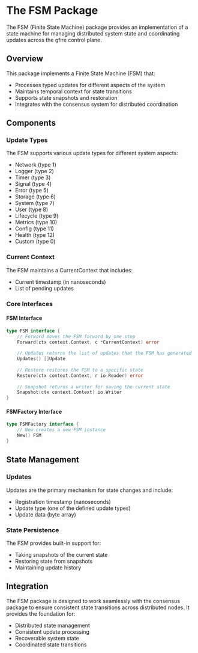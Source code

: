 # The FSM Package

The FSM (Finite State Machine) package provides an implementation of a state machine for managing distributed system state and coordinating updates across the gfire control plane.

## Overview

This package implements a Finite State Machine (FSM) that:
- Processes typed updates for different aspects of the system
- Maintains temporal context for state transitions
- Supports state snapshots and restoration
- Integrates with the consensus system for distributed coordination

## Components

### Update Types

The FSM supports various update types for different system aspects:
- Network (type 1)
- Logger (type 2)
- Timer (type 3)
- Signal (type 4)
- Error (type 5)
- Storage (type 6)
- System (type 7)
- User (type 8)
- Lifecycle (type 9)
- Metrics (type 10)
- Config (type 11)
- Health (type 12)
- Custom (type 0)

### Current Context

The FSM maintains a CurrentContext that includes:
- Current timestamp (in nanoseconds)
- List of pending updates

### Core Interfaces

#### FSM Interface

```go
type FSM interface {
    // Forward moves the FSM forward by one step
    Forward(ctx context.Context, c *CurrentContext) error
    
    // Updates returns the list of updates that the FSM has generated
    Updates() []Update
    
    // Restore restores the FSM to a specific state
    Restore(ctx context.Context, r io.Reader) error
    
    // Snapshot returns a writer for saving the current state
    Snapshot(ctx context.Context) io.Writer
}
```

#### FSMFactory Interface

```go
type FSMFactory interface {
    // New creates a new FSM instance
    New() FSM
}
```

## State Management

### Updates

Updates are the primary mechanism for state changes and include:
- Registration timestamp (nanoseconds)
- Update type (one of the defined update types)
- Update data (byte array)

### State Persistence

The FSM provides built-in support for:
- Taking snapshots of the current state
- Restoring state from snapshots
- Maintaining update history

## Integration

The FSM package is designed to work seamlessly with the consensus package to ensure consistent state transitions across distributed nodes. It provides the foundation for:
- Distributed state management
- Consistent update processing
- Recoverable system state
- Coordinated state transitions
